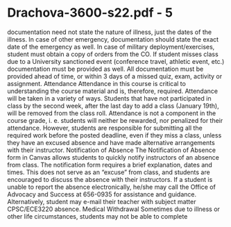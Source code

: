 # Drachova-3600-s22.pdf - 5

documentation need not state the nature of illness, just the dates of the illness. In case of 
other emergency, documentation should state the exact date of the emergency as well.
In case of military deployment/exercises, student must obtain a copy of orders from the CO. If
student misses class due to a University sanctioned event (conference travel, athletic event, 
etc.) documentation must be provided as well. All documentation must be provided ahead of 
time, or within 3 days of a missed quiz, exam, activity or assignment. 
Attendance 
Attendance in this course is critical to understanding the course material and is, therefore, 
required. Attendance will be taken in a variety of ways. Students that have not participated in 
class by the second week, after the last day to add a class (January 19th), will be removed 
from the class roll. 
Attendance is not a component in the course grade, i. e. students will neither be rewarded, 
nor penalized for their attendance. However, students are responsible for submitting all the 
required work before the posted deadline, even if they miss a class, unless they have an 
excused absence and have made alternative arrangements with their instructor. 
Notification of Absence
The Notification of Absence form in Canvas allows students to quickly notify instructors of an 
absence from class. The notification form requires a brief explanation, dates and times. This 
does not serve as an “excuse” from class, and students are encouraged to discuss the 
absence with their instructors. If a student is unable to report the absence electronically, 
he/she may call the Office of Advocacy and Success at 656-0935 for assistance and 
guidance.
Alternatively, student may e-mail their teacher with subject matter CPSC/ECE3220 absence. 
Medical Withdrawal
Sometimes due to illness or other life circumstances, students may not be able to complete
